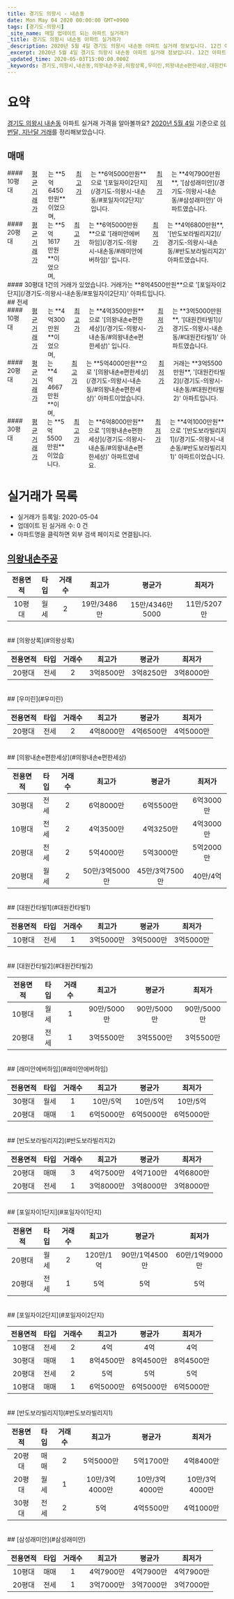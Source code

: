 ```yaml
---
title: 경기도 의왕시 - 내손동
date: Mon May 04 2020 00:00:00 GMT+0900
tags: [경기도-의왕시]
_site_name: 매일 업데이트 되는 아파트 실거래가
_title: 경기도 의왕시 내손동 아파트 실거래가
_description: 2020년 5월 4일 경기도 의왕시 내손동 아파트 실거래 정보입니다. 12건 아파트 정보가 있습니다.
_excerpt: 2020년 5월 4일 경기도 의왕시 내손동 아파트 실거래 정보입니다. 12건 아파트 정보가 있습니다.
_updated_time: 2020-05-03T15:00:00.000Z
_keywords: 경기도,의왕시,내손동,의왕내손주공,의왕상록,우미린,의왕내손e편한세상,대원칸타빌1,대원칸타빌2,래미안에버하임,반도보라빌리지2,포일자이1단지,포일자이2단지,반도보라빌리지1,삼성래미안
---
```





# 요약
<ins>경기도 의왕시 내손동</ins> 아파트 실거래 가격을 알아볼까요? <ins>2020년 5월 4일</ins> 기준으로 <ins>이번달, 지난달 거래</ins>를 정리해보았습니다.

## 매매
<div class="container">
<div class="six columns" markdown="1">
#### 10평대
<ins>평균 거래가</ins>는 **5억6450만원**이었으며, <ins>최고가</ins>는 **6억5000만원**으로 '[포일자이2단지](/경기도-의왕시-내손동/#포일자이2단지)' 입니다. <ins>최저가</ins>는 **4억7900만원**, '[삼성래미안](/경기도-의왕시-내손동/#삼성래미안)' 아파트였습니다.
</div>
<div class="six columns" markdown="1">
#### 20평대
<ins>평균 거래가</ins>는 **5억1617만원**이었으며, <ins>최고가</ins>는 **6억5000만원**으로 '[래미안에버하임](/경기도-의왕시-내손동/#래미안에버하임)' 입니다. <ins>최저가</ins>는 **4억6800만원**, '[반도보라빌리지2](/경기도-의왕시-내손동/#반도보라빌리지2)' 아파트였습니다.
</div>
</div>
<div class="container">
<div class="twelve columns" markdown="1">
#### 30평대
1건의 거래가 있었습니다. 거래가는 **8억4500만원**으로 '[포일자이2단지](/경기도-의왕시-내손동/#포일자이2단지)' 아파트입니다.
</div>
</div>
## 전세
<div class="container">
<div class="six columns" markdown="1">
#### 10평대
<ins>평균 거래가</ins>는 **4억300만원**이었으며, <ins>최고가</ins>는 **4억3500만원**으로 '[의왕내손e편한세상](/경기도-의왕시-내손동/#의왕내손e편한세상)' 입니다. <ins>최저가</ins>는 **3억5000만원**, '[대원칸타빌1](/경기도-의왕시-내손동/#대원칸타빌1)' 아파트였습니다.
</div>
<div class="six columns" markdown="1">
#### 20평대
<ins>평균 거래가</ins>는 **4억4667만원**이며, <ins>최고가</ins>는 **5억4000만원**으로 '[의왕내손e편한세상](/경기도-의왕시-내손동/#의왕내손e편한세상)' 아파트이었습니다. <ins>최저가</ins> 거래는 **3억5500만원**, '[대원칸타빌2](/경기도-의왕시-내손동/#대원칸타빌2)' 아파트입니다.
</div>
</div>
<div class="container">
<div class="twelve columns" markdown="1">
#### 30평대
<ins>평균 거래가</ins>는 **5억5500만원**이었습니다. <ins>최고가</ins>는 **6억8000만원**으로 '[의왕내손e편한세상](/경기도-의왕시-내손동/#의왕내손e편한세상)' 아파트였네요. <ins>최저가</ins>는 **4억1000만원**으로 '[반도보라빌리지1](/경기도-의왕시-내손동/#반도보라빌리지1)' 아파트이었습니다.
</div>
</div>



# 실거래가 목록
- 실거래가 등록일: 2020-05-04
- 업데이트 된 실거래 수: 0 건
- 아파트명을 클릭하면 외부 검색 페이지로 연결됩니다.

## [의왕내손주공](#의왕내손주공)

|전용면적|타입|거래수|최고가|평균가|최저가|
|:---:|:---:|:---:|:---:|:---:|:---:|
|10평대|<span class="deal-type-3">월세</span>|2|19만/3486만|15만/4346만5000|11만/5207만|

<br/>
## [의왕상록](#의왕상록)

|전용면적|타입|거래수|최고가|평균가|최저가|
|:---:|:---:|:---:|:---:|:---:|:---:|
|20평대|<span class="deal-type-2">전세</span>|2|3억8500만|3억8250만|3억8000만|

<br/>
## [우미린](#우미린)

|전용면적|타입|거래수|최고가|평균가|최저가|
|:---:|:---:|:---:|:---:|:---:|:---:|
|20평대|<span class="deal-type-2">전세</span>|2|4억8000만|4억6500만|4억5000만|

<br/>
## [의왕내손e편한세상](#의왕내손e편한세상)

|전용면적|타입|거래수|최고가|평균가|최저가|
|:---:|:---:|:---:|:---:|:---:|:---:|
|30평대|<span class="deal-type-2">전세</span>|2|6억8000만|6억5500만|6억3000만|
|10평대|<span class="deal-type-2">전세</span>|2|4억3500만|4억3250만|4억3000만|
|20평대|<span class="deal-type-2">전세</span>|2|5억4000만|5억3000만|5억2000만|
|20평대|<span class="deal-type-3">월세</span>|2|50만/3억5000만|45만/3억7500만|40만/4억|

<br/>
## [대원칸타빌1](#대원칸타빌1)

|전용면적|타입|거래수|최고가|평균가|최저가|
|:---:|:---:|:---:|:---:|:---:|:---:|
|10평대|<span class="deal-type-2">전세</span>|1|3억5000만|3억5000만|3억5000만|

<br/>
## [대원칸타빌2](#대원칸타빌2)

|전용면적|타입|거래수|최고가|평균가|최저가|
|:---:|:---:|:---:|:---:|:---:|:---:|
|10평대|<span class="deal-type-3">월세</span>|1|90만/5000만|90만/5000만|90만/5000만|
|20평대|<span class="deal-type-2">전세</span>|1|3억5500만|3억5500만|3억5500만|

<br/>
## [래미안에버하임](#래미안에버하임)

|전용면적|타입|거래수|최고가|평균가|최저가|
|:---:|:---:|:---:|:---:|:---:|:---:|
|30평대|<span class="deal-type-3">월세</span>|1|10만/5억|10만/5억|10만/5억|
|20평대|<span class="deal-type-1">매매</span>|1|6억5000만|6억5000만|6억5000만|

<br/>
## [반도보라빌리지2](#반도보라빌리지2)

|전용면적|타입|거래수|최고가|평균가|최저가|
|:---:|:---:|:---:|:---:|:---:|:---:|
|20평대|<span class="deal-type-1">매매</span>|3|4억7500만|4억7100만|4억6800만|
|20평대|<span class="deal-type-2">전세</span>|1|3억8000만|3억8000만|3억8000만|

<br/>
## [포일자이1단지](#포일자이1단지)

|전용면적|타입|거래수|최고가|평균가|최저가|
|:---:|:---:|:---:|:---:|:---:|:---:|
|20평대|<span class="deal-type-3">월세</span>|2|120만/1억|90만/1억4500만|60만/1억9000만|
|20평대|<span class="deal-type-2">전세</span>|1|5억|5억|5억|

<br/>
## [포일자이2단지](#포일자이2단지)

|전용면적|타입|거래수|최고가|평균가|최저가|
|:---:|:---:|:---:|:---:|:---:|:---:|
|10평대|<span class="deal-type-2">전세</span>|2|4억|4억|4억|
|30평대|<span class="deal-type-1">매매</span>|1|8억4500만|8억4500만|8억4500만|
|20평대|<span class="deal-type-2">전세</span>|2|5억|5억|5억|
|10평대|<span class="deal-type-1">매매</span>|1|6억5000만|6억5000만|6억5000만|

<br/>
## [반도보라빌리지1](#반도보라빌리지1)

|전용면적|타입|거래수|최고가|평균가|최저가|
|:---:|:---:|:---:|:---:|:---:|:---:|
|20평대|<span class="deal-type-1">매매</span>|2|5억5000만|5억1700만|4억8400만|
|20평대|<span class="deal-type-3">월세</span>|1|10만/3억4000만|10만/3억4000만|10만/3억4000만|
|30평대|<span class="deal-type-2">전세</span>|2|5억|4억5500만|4억1000만|

<br/>
## [삼성래미안](#삼성래미안)

|전용면적|타입|거래수|최고가|평균가|최저가|
|:---:|:---:|:---:|:---:|:---:|:---:|
|10평대|<span class="deal-type-1">매매</span>|1|4억7900만|4억7900만|4억7900만|
|20평대|<span class="deal-type-2">전세</span>|1|3억7000만|3억7000만|3억7000만|

<br/>



